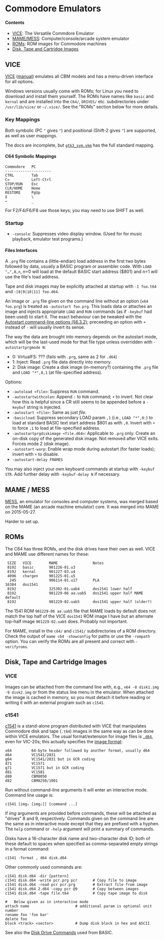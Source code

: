 Commodore Emulators
===================

#### Contents

- [VICE](#VICE): The Versatile Commdore Emulator
- [MAME/MESS](#MAME--MESS): Computer/console/arcade system emulator
- [ROMs](#ROMs): ROM images for Commodore machines
- [Disk, Tape and Cartridge Images](#disk-tape-and-cartridge-images)

VICE
----

[VICE] \([manual][viceman]) emulates all CBM models and has a
menu-driven interface for all options.

Windows versions usually come with ROMs; for Linux you need to
download and install them yourself. The ROMs have names like `basic`
and `kernal` and are installed into the `C64/`, `DRIVES/` etc.
subdirectories under `/usr/lib/vice/` or `~/.vice/`. See the "ROMs"
section below for more details.

### Key Mappings

Both symbolic (PC `"` gives `"`) and positional (Shift-2 gives `"`)
are supported, as well as user mappings.

The docs are incomplete, but [`gtk3_sym.vkm`] has the full standard
mapping.

#### C64 Symbolic Mappings

    Commodore   PC
    ---------------------
    CTRL        Tab
    C=          Left-Ctrl
    STOP/RUN    Esc
    CLR/HOME    Home
    RESTORE     PgUp
    £           \
    ←           _

For F2/F4/F6/F8 use those keys; you may need to use SHIFT as well.

### Startup

- `-console`: Suppresses video display window. (Used for for music
  playback, emulator test programs.)

#### Files Interfaces

A `.prg` file contains a (little-endian) load address in the first two
bytes followed by data, usually a BASIC program or assembler code. With
`LOAD "…",8,n`, _n_=0 will load at the default BASIC start address ($801)
and _n_=1 will use the file's load address.

Tape and disk images may be explicitly attached at startup with `-1
foo.t64`  and `-[8|9|10|11] foo.d64`.

An image or `.prg` file given on the command line without an option (`x64
foo.prg`) is treated as `-autostart foo.prg`. This loads data or attaches
an image and injects appropriate `LOAD` and `RUN` commands (as if `-keybuf`
had been used) to start it. The exact behaviour can be tweaked with the
[Autostart command-line options (§6.3.2)][vm-autostart]; preceeding an
option with `+` instead of `-` will usually invert its sense.

The way the data are brought into memory depends on the autostart mode,
which will be the last-used mode for that file type unless overridden with
`-autostartprgmode N`:
- 0: VirtualFS: ??? (fails with `.prg`, same as 2 for `.d64`)
- 1: Inject: Read `.prg` file data directly into memory.
- 2: Disk image: Create a disk image (in-memory?) containing the `.prg`
  file and `LOAD "*",8,1` (at file-specified address).

Options:
- `-autoload <file>`: Suppress `RUN` command.
- `-autostartwithcolon`: Append `:` to `RUN` command; `+` to invert.
  Not clear how this is helpful since a CR still seems to be appended
  before a `-keybuf` string is injected.
- `-autostart <file>`: Same as just _file_.
- `-basicload`: Suppress secondary LOAD param `,1` (i.e., `LOAD "*",8:`) to
  load at standard BASIC text start address $801 as with `,0`. Invert with
  `+` to force `,1` to load at file-specified address.
- `-autostartprgdiskimage <file.d64>`: Applicable to `.prg` only. Create an
  on-disk copy of the generated disk image. Not removed after VICE exits.
  Forces mode 2 (disk image).
- `-autostart-warp`: Enable wrap mode during autostart (for faster loads);
  invert with `+` to disable.
- `-autostart-delay FRAMES`

You may also inject your own keyboard commands at startup with `-keybuf
STR`. Add further delay with `-keybuf-delay N` if necessary.


MAME / MESS
-----------

[MESS], an emulator for consoles and computer systems, was merged
based on the MAME (an arcade machine emulator) core. It was merged
into MAME on 2015-05-27.

Harder to set up.


ROMs
----

The C64 has three ROMs, and the disk drives have their own as well.
VICE and MAME use different names for these:

     SIZE   VICE        MAME                Notes
     8192   basic       901226-01.u3
     8192   kernal      901227-03.u4
     4096   chargen     901225-01.u5
      245               906114-01.u17       PLA
    16384   dos1541
     8192               325302-01.uab4      dos1541 lower half
     8192               901229-06 aa.uab5   dos1541 upper half MAME default
     8192               901229-02.uab5      dos1541 upper half (older?)

The 1541 ROM `901229-06 aa.uab5` file that MAME loads by default does
not match the top half of the VICE `dos1541` ROM image I have but an
alternate top-half image `901229-02.uab5` does. Probably not
important.

For MAME, install in the `c64/` and `c1541/` subdirectories of a ROM
directory. Check the output of `mame c64 -showconfig` for paths or use
the `-rompath` option. You can verify the ROMs are all present and
correct with `-verifyroms`.


Disk, Tape and Cartridge Images
--------------------------------

### VICE

Images can be attached from the command line with, e.g., `x64 -8
disk1.img -9 disk2.img` or from the status line menu in the emulator.
When attached the image is cached in memory, so you must detach it
before reading or writing it with an external program such as `c1541`.

### c1541

[c1541] is a stand-alone program distributed with VICE that
manipulates Commodore disk and tape (`.t64`) images in the same way as
can be done within VICE emulators. The usual format/extension for
image files is [`.d64`][vm-d64], even for VIC-20s; this actually
specifies the [image format][vm-imgfmt]:

    x64         64-byte header followed by another format, usually d64
    d64         VC1541/2031
    g64         VC1541/2031 but in GCR coding
    d71         VC1571
    g71         VC1571 but in GCR coding
    d81         VC1581
    d80         CBM8050
    d82         CBM8250/1001

Run without command-line arguments it will enter an interactive mode.
Command line usage is:

    c1541 [img₁ [img₂]] [command ...]

If _img_ arguments are provided before commands, these will be
attached as "drives" 8 and 9, respectively. Commands given on the
command line are the same as in interactive mode except that they are
prefixed with a hyphen. The `help` command or `-help` argument will
print a summary of commands.

Disks have a 16-character disk name and two-character disk ID; both
of these default to spaces when specified as comma-separated empty
strings in a format command:

    c1541 -format , d64 disk.d64

Other commonly used commands are:

    c1541 disk.d64 -dir [pattern]
    c1541 disk.d64 -write pcr.prg pcr       # Copy file to image
    c1541 disk.d64 -read pcr pcr.prg        # Extract file from image
    c1541 disk.d64 2.d64 -copy pcr @9       # Copy between images
    c1541 disk.d64 -tape file.t64           # Copy tape image to disk

    #   Below given as in interactive mode
    attach name                     # additional param is optional unit number
    rename foo 'foo bar'
    delete foo
    block <track> <sector>          # Dump disk block in hex and ASCII


See also the [Disk Drive Commands][doscmd] used from BASIC.



<!-------------------------------------------------------------------->
[MESS]: https://en.wikipedia.org/wiki/Multi_Emulator_Super_System
[`gtk3_sym.vkm`]: https://sourceforge.net/p/vice-emu/code/HEAD/tree/trunk/vice/data/C64/gtk3_sym.vkm
[c1541]: http://vice-emu.sourceforge.net/vice_13.html
[doscmd]: https://www.c64-wiki.com/wiki/Commodore_1541#Disk_Drive_Commands
[vice]: http://vice-emu.sourceforge.net/index.html
[viceman]: http://vice-emu.sourceforge.net/vice_toc.html
[vm-autostart]: https://vice-emu.sourceforge.io/vice_6.html#SEC46
[vm-d64]: http://vice-emu.sourceforge.net/vice_16.html#SEC308
[vm-imgfmt]: http://vice-emu.sourceforge.net/vice_16.html#SEC294

